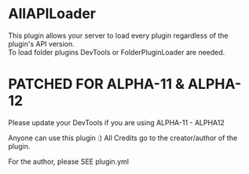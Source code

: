 # AllAPILoader
This plugin allows your server to load every plugin regardless of the plugin's API version.  
To load folder plugins DevTools or FolderPluginLoader are needed.

# PATCHED FOR ALPHA-11 & ALPHA-12

Please update your DevTools if you are using ALPHA-11 - ALPHA12

Anyone can use this plugin :) All Credits go to the creator/author of the plugin.

For the author, please SEE plugin.yml
